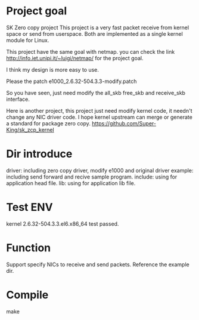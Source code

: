 # Project goal

SK Zero copy project
This project is a very fast packet receive from kernel space or send from userspace.
Both are implemented as a single kernel module for Linux.

This project have the same goal with netmap.
you can check the link http://info.iet.unipi.it/~luigi/netmap/ for the project goal.

I think my design is more easy to use.

Please the patch e1000_2.6.32-504.3.3-modify.patch

So you have seen, just need modify the all_skb free_skb and receive_skb interface.

Here is another project, this project just need modify kernel code, it needn't change any NIC driver code.
I hope kernel upstream can merge or generate a standard for package zero copy.
https://github.com/Super-King/sk_zcp_kernel

# Dir introduce
driver: including zero copy driver, modify e1000 and original driver
example: including send forward and recive sample program.
include: using for application head file.
lib:     using for application lib file.

# Test ENV
kernel 2.6.32-504.3.3.el6.x86_64 test passed.

# Function
Support specify NICs to receive and send packets. Reference the example dir.

# Compile
make
